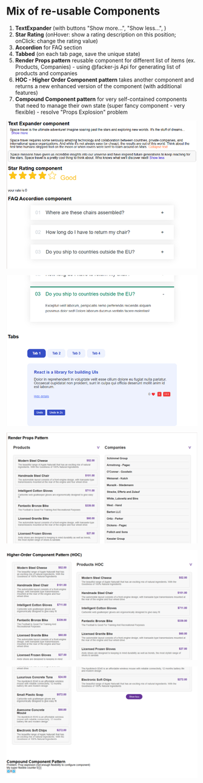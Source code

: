 # Mix of re-usable Components

1. **TextExpander** (with buttons "Show more...", "Show less...", )
2. **Star Rating** (onHover: show a rating description on this position; onClick: change the rating value)
3. **Accordion** for FAQ section
4. **Tabbed** (on each tab page, save the unique state)
5. **Render Props pattern** reusable component for different list of items (ex. Products, Companies) - using @facker-js Api for generating list of products and companies
6. **HOC - Higher Order Component pattern** takes another component and returns a new enhanced version of the component (with additional features)
7. **Compound Component pattern**  for very self-contained components that need to manage their own state (super fancy component - very flexible) - resolve "Props Explosion" problem

![image screen1](./screen1.jpg)

![image screen2](./screen2.jpg)

![image screen3](./screen3.jpg)

![image screen4](./screen4.jpg)

![image screen5](./screen5.jpg)